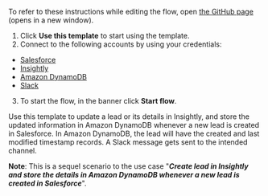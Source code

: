 To refer to these instructions while editing the flow, open [the GitHub page](https://github.com/ot4i/app-connect-templates/blob/main/resources/markdown/Update%20lead%20in%20Insightly%20and%20store%20the%20updated%20details%20in%20Amazon%20DynamoDB%20whenever%20a%20lead%20is%20updated%20in%20Salesforce_instructions.md) (opens in a new window).

1.	Click **Use this template** to start using the template.
2.	Connect to the following accounts by using your credentials:
   - [Salesforce](https://ibm.biz/ach2salesforce)
   - [Insightly](https://ibm.biz/acinsightly)
   - [Amazon DynamoDB](https://ibm.biz/acamzdynamodb)
   - [Slack](https://ibm.biz/acslack)
3.	To start the flow, in the banner click **Start flow**.

Use this template to update a lead or its details in Insightly, and store the updated information in Amazon DynamoDB whenever a new lead is created in Salesforce. In Amazon DynamoDB, the lead will have the created and last modified timestamp records. A Slack message gets sent to the intended channel.

**Note**: This is a sequel scenario to the use case "***Create lead in Insightly and store the details in Amazon DynamoDB whenever a new lead is created in Salesforce***".
